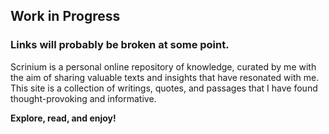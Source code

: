 <h2 class="text-pink">Work in Progress</h2>

<h3 class="text-green">Links will probably be broken at some point.</h3>

Scrinium is a personal online repository of knowledge, curated by me with the aim of sharing valuable texts and insights that have resonated with me. This site is a collection of writings, quotes, and passages that I have found thought-provoking and informative.

**Explore, read, and enjoy!**

